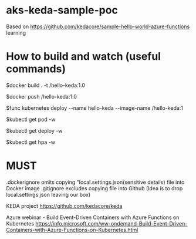 # aks-keda-sample-poc
Based on https://github.com/kedacore/sample-hello-world-azure-functions learning


How to build and watch (useful commands) 
==============================================
$docker build . -t <your-docker-id>/hello-keda:1.0
 
$docker push <your-docker-id>/hello-keda:1.0
 
$func kubernetes deploy --name hello-keda --image-name <your-docker-id>/hello-keda:1
 
$kubectl get pod -w

$kubectl get deploy -w

$kubectl get hpa -w

MUST
====
 .dockerignore omits copying "local.settings.json(sensitive details) file into Docker image 
 .gitignore excludes copying file into Github (Idea is to drop local.settings.json leaving our box) 
 
 KEDA project
 https://github.com/kedacore/keda
 
 Azure webinar - Build Event-Driven Containers with Azure Functions on Kubernetes
 https://info.microsoft.com/ww-ondemand-Build-Event-Driven-Containers-with-Azure-Functions-on-Kubernetes.html
